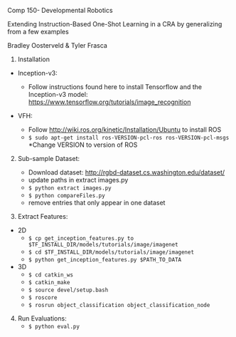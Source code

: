 Comp 150- Developmental Robotics

Extending Instruction-Based One-Shot Learning in a CRA by generalizing from a few examples

Bradley Oosterveld & Tyler Frasca

1. Installation

* Inception-v3:
    * Follow instructions found here to install Tensorflow and the Inception-v3 model: https://www.tensorflow.org/tutorials/image_recognition

* VFH:
    * Follow http://wiki.ros.org/kinetic/Installation/Ubuntu to install ROS
    * ```$ sudo apt-get install ros-VERSION-pcl-ros ros-VERSION-pcl-msgs```
         *Change VERSION to version of ROS
         
2. Sub-sample Dataset:
    * Download dataset: http://rgbd-dataset.cs.washington.edu/dataset/
    * update paths in extract images.py
    * ```$ python extract images.py```
    * ```$ python compareFiles.py```
    * remove entries that only appear in one dataset
    
3. Extract Features:
* 2D
    * ```$ cp get_inception_features.py to $TF_INSTALL_DIR/models/tutorials/image/imagenet```
    * ```$ cd $TF_INSTALL_DIR/models/tutorials/image/imagenet```
    * ```$ python get_inception_features.py $PATH_TO_DATA```
* 3D
    * ```$ cd catkin_ws```
    * ```$ catkin_make```
    * ```$ source devel/setup.bash```
    * ```$ roscore```
    * ```$ rosrun object_classification object_classification_node``` 

4. Run Evaluations:
    * ```$ python eval.py```

